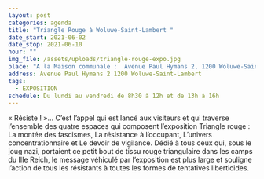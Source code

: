 ```yaml
---
layout: post
categories: agenda
title: "Triangle Rouge à Woluwe-Saint-Lambert "
date_start: 2021-06-02
date_stop: 2021-06-10
hour: ""
img_file: /assets/uploads/triangle-rouge-expo.jpg
place: "A la Maison communale :  Avenue Paul Hymans 2, 1200 Woluwe-Saint-Lambert "
address: Avenue Paul Hymans 2 1200 Woluwe-Saint-Lambert
tags:
  - EXPOSITION
schedule: Du lundi au vendredi de 8h30 à 12h et de 13h à 16h
---
```

« Résiste ! »… C’est l’appel qui est lancé aux visiteurs et qui traverse l’ensemble des quatre espaces qui composent l’exposition Triangle rouge : La montée des fascismes, La résistance à l’occupant, L’univers concentrationnaire et Le devoir de vigilance. Dédié à tous ceux qui, sous le joug nazi, portaient ce petit bout de tissu rouge triangulaire dans les camps du IIIe Reich, le message véhiculé par l’exposition est plus large et souligne l’action de tous les résistants à toutes les formes de tentatives liberticides.